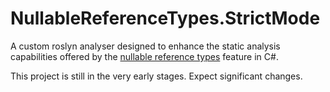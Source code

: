 # NullableReferenceTypes.StrictMode

A custom roslyn analyser designed to enhance the static analysis capabilities offered by the [nullable reference types](https://learn.microsoft.com/en-us/dotnet/csharp/nullable-references) feature in C#.

This project is still in the very early stages. Expect significant changes.
